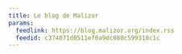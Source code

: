 ```yaml
---
title: Le blog de Malizor
params:
  feedlink: https://blog.malizor.org/index.rss
  feedid: c374071d0511ef0a9dc080c599310c1c
---
```


